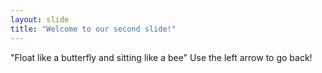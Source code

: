 ```yaml
---
layout: slide
title: "Welcome to our second slide!"
---
```

"Float like a butterfly and sitting like a bee"
Use the left arrow to go back!
